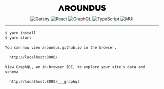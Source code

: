 <div align="center">
  <img src="https://raw.githubusercontent.com/aroundus/aroundus/master/assets/images/logo.png" alt="aroundus" height="20" />
</div>
<p></p>
<div align="center">
  <img src="https://img.shields.io/badge/Gatsby-663399?&logo=Gatsby&logoColor=white" alt="Gatsby" />
  <img src="https://img.shields.io/badge/React-20232A?logo=React&logoColor=61DAFB" alt="React" />
  <img src="https://img.shields.io/badge/GraphQL-E10098?logo=GraphQL&logoColor=white" alt="GraphQL" />
  <img src="https://img.shields.io/badge/TypeScript-007ACC?logo=TypeScript&logoColor=white" alt="TypeScript" />
  <img src="https://img.shields.io/badge/MUI-007FFF?logo=MUI&logoColor=white" alt="MUI" />
</div>

---

```shell
$ yarn install
$ yarn start

You can now view aroundus.github.io in the browser.

  http://localhost:8000/

View GraphQL, an in-browser IDE, to explore your site's data and schema

  http://localhost:8000/___graphql
```
